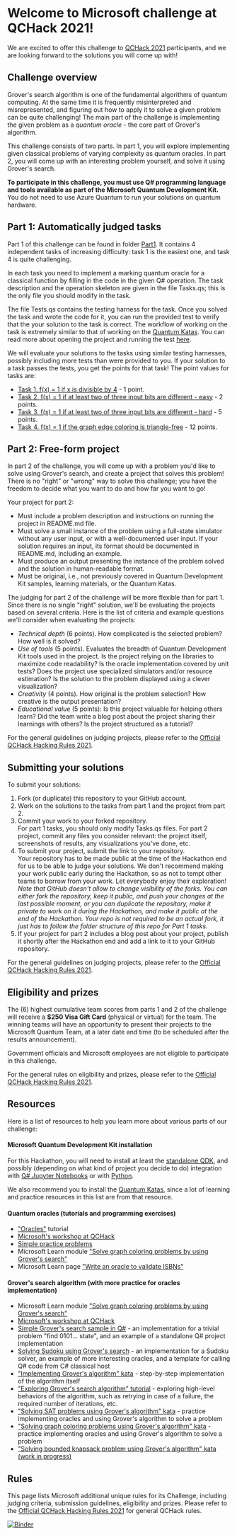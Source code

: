 #  Welcome to Microsoft challenge at QCHack 2021!

We are excited to offer this challenge to [QCHack 2021](https://www.qchack.io/) participants, and we are looking forward to the solutions you will come up with!

## Challenge overview

Grover's search algorithm is one of the fundamental algorithms of quantum computing. At the same time it is frequently misinterpreted and misrepresented, and figuring out how to apply it to solve a given problem can be quite challenging! The main part of the challenge is implementing the given problem as a *quantum oracle* - the core part of Grover's algorithm.

This challenge consists of two parts. In part 1, you will explore implementing given classical problems of varying complexity as quantum oracles. In part 2, you will come up with an interesting problem yourself, and solve it using Grover's search.

**To participate in this challenge, you must use Q# programming language and tools available as part of the Microsoft Quantum Development Kit.** 
You do not need to use Azure Quantum to run your solutions on quantum hardware.

## Part 1: Automatically judged tasks

Part 1 of this challenge can be found in folder [Part1](./Part1). It contains 4 independent tasks of increasing difficulty: task 1 is the easiest one, and task 4 is quite challenging.

In each task you need to implement a marking quantum oracle for a classical function by filling in the code in the given Q# operation. The task description and the operation skeleton are given in the file Tasks.qs; this is the only file you should modify in the task.

The file Tests.qs contains the testing harness for the task. Once you solved the task and wrote the code for it, you can run the provided test to verify that the your solution to the task is correct. 
The workflow of working on the task is extremely similar to that of working on the [Quantum Katas](https://github.com/microsoft/QuantumKatas/). 
You can read more about opening the project and running the test [here](https://github.com/microsoft/QuantumKatas/#run-a-kata-as-a-q-project-).

We will evaluate your solutions to the tasks using similar testing harnesses, possibly including more tests than were provided to you. If your solution to a task passes the tests, you get the points for that task! The point values for tasks are:

* [Task 1. f(x) = 1 if x is divisible by 4](./Part1/Task1/) - 1 point.
* [Task 2. f(x) = 1 if at least two of three input bits are different - easy](./Part1/Task2/) - 2 points.
* [Task 3. f(x) = 1 if at least two of three input bits are different - hard](./Part1/Task3/) - 5 points.
* [Task 4. f(x) = 1 if the graph edge coloring is triangle-free](./Part1/Task4/) - 12 points.


## Part 2: Free-form project

In part 2 of the challenge, you will come up with a problem you'd like to solve using Grover's search, and create a project that solves this problem! There is no "right" or "wrong" way to solve this challenge; you have the freedom to decide what you want to do and how far you want to go!

Your project for part 2:

* Must include a problem description and instructions on running the project in README.md file.
* Must solve a small instance of the problem using a full-state simulator without any user input, or with a well-documented user input. If your solution requires an input, its format should be documented in README.md, including an example.
* Must produce an output presenting the instance of the problem solved and the solution in human-readable format.
* Must be original, i.e., not previously covered in Quantum Development Kit samples, learning materials, or the Quantum Katas.

The judging for part 2 of the challenge will be more flexible than for part 1. Since there is no single "right" solution, we'll be evaluating the projects based on several criteria. Here is the list of criteria and example questions we'll consider when evaluating the projects:

* *Technical depth* (6 points). How complicated is the selected problem? How well is it solved?
* *Use of tools* (5 points). Evaluates the breadth of Quantum Development Kit tools used in the project. Is the project relying on the libraries to maximize code readability? Is the oracle implementation covered by unit tests? Does the project use specialized simulators and/or resource estimation? Is the solution to the problem displayed using a clever visualization?
* *Creativity* (4 points). How original is the problem selection? How creative is the output presentation?
* *Educational value* (5 points): Is this project valuable for helping others learn? Did the team write a blog post about the project sharing their learnings with others? Is the project structured as a tutorial?

For the general guidelines on judging projects, please refer to the [Official QCHack Hacking Rules 2021](https://docs.google.com/document/d/1_Jln3lIfNmYPlUtJ17zgwi5FQtNtzhHR-fH15QqW3xc/edit).

## Submitting your solutions

To submit your solutions:
1. Fork (or duplicate) this repository to your GitHub account.
2. Work on the solutions to the tasks from part 1 and the project from part 2.
3. Commit your work to your forked repository.  
   For part 1 tasks, you should only modify Tasks.qs files. For part 2 project, commit any files you consider relevant: the project itself, screenshots of results, any visualizations you've done, etc. 
4. To submit your project, submit the link to your repository.  
   Your repository has to be made public at the time of the Hackathon end for us to be able to judge your solutions. We don't recommend making your work public early during the Hackathon, so as not to tempt other teams to borrow from your work. Let everybody enjoy their exploration!  
   *Note that GitHub doesn't allow to change visibility of the forks. You can either fork the repository, keep it public, and push your changes at the last possible moment, or you can duplicate the repository, make it private to work on it during the Hackathon, and make it public at the end of the Hackathon. Your repo is not required to be an actual fork, it just has to follow the folder structure of this repo for Part 1 tasks.*
5. If your project for part 2 includes a blog post about your project, publish it shortly after the Hackathon end and add a link to it to your GitHub repository.

For the general guidelines on judging projects, please refer to the [Official QCHack Hacking Rules 2021](https://docs.google.com/document/d/1_Jln3lIfNmYPlUtJ17zgwi5FQtNtzhHR-fH15QqW3xc/edit).


## Eligibility and prizes

The (6) highest cumulative team scores from parts 1 and 2 of the challenge will receive a **$250 Visa Gift Card** (physical or virtual) for the team. The winning teams will have an opportunity to present their projects to the Microsoft Quantum Team, at a later date and time (to be scheduled after the results announcement).

Government officials and Microsoft employees are not eligible to participate in this challenge.

For the general rules on eligibility and prizes, please refer to the [Official QCHack Hacking Rules 2021](https://docs.google.com/document/d/1_Jln3lIfNmYPlUtJ17zgwi5FQtNtzhHR-fH15QqW3xc/edit).

## Resources

Here is a list of resources to help you learn more about various parts of our challenge:

#### Microsoft Quantum Development Kit installation

For this Hackathon, you will need to install at least the [standalone QDK](https://docs.microsoft.com/en-us/azure/quantum/install-command-line-qdk), and possibly (depending on what kind of project you decide to do) integration with [Q# Jupyter Notebooks](https://docs.microsoft.com/en-us/azure/quantum/install-jupyter-qkd) or with [Python](https://docs.microsoft.com/en-us/azure/quantum/install-python-qdk).

We also recommend you to install the [Quantum Katas](https://github.com/Microsoft/QuantumKatas/#kata-locally), since a lot of learning and practice resources in this list are from that resource.

#### Quantum oracles (tutorials and programming exercises)

* ["Oracles"](https://github.com/microsoft/QuantumKatas/blob/main/tutorials/Oracles) tutorial
* [Microsoft's workshop at QCHack](https://www.twitch.tv/videos/979926267)
* [Simple practice problems](https://github.com/microsoft/QuantumKatas/blob/main/DeutschJozsaAlgorithm)
* Microsoft Learn module ["Solve graph coloring problems by using Grover's search"](https://docs.microsoft.com/en-us/learn/modules/solve-graph-coloring-problems-grovers-search/)
* Microsoft Learn page ["Write an oracle to validate ISBNs"](https://docs.microsoft.com/en-us/learn/modules/use-qsharp-libraries/4-write-oracle) 

#### Grover's search algorithm (with more practice for oracles implementation)

* Microsoft Learn module ["Solve graph coloring problems by using Grover's search"](https://docs.microsoft.com/en-us/learn/modules/solve-graph-coloring-problems-grovers-search/)
* [Microsoft's workshop at QCHack](https://www.twitch.tv/videos/979926267)
* [Simple Grover's search sample in Q#](https://github.com/microsoft/Quantum/tree/main/samples/algorithms/simple-grover) - an implementation for a trivial problem "find 0101... state", and an example of a standalone Q# project implementation
* [Solving Sudoku using Grover's search](https://github.com/microsoft/Quantum/tree/main/samples/algorithms/sudoku-grover) - an implementation for a Sudoku solver, an example of more interesting oracles, and a template for calling Q# code from C# classical host
* ["Implementing Grover's algorithm" kata](https://github.com/microsoft/QuantumKatas/blob/main/GroversAlgorithm) - step-by-step implementation of the algorithm itself
* ["Exploring Grover's search algorithm" tutorial](https://github.com/microsoft/QuantumKatas/blob/main/tutorials/ExploringGroversAlgorithm) - exploring high-level behaviors of the algorithm, such as retrying in case of a failure, the required number of iterations, etc.
* ["Solving SAT problems using Grover's algorithm" kata](https://github.com/microsoft/QuantumKatas/blob/main/SolveSATWithGrover) - practice implementing oracles and using Grover's algorithm to solve a problem
* ["Solving graph coloring problems using Grover's algorithm" kata](https://github.com/microsoft/QuantumKatas/blob/main/GraphColoring) - practice implementing oracles and using Grover's algorithm to solve a problem
* ["Solving bounded knapsack problem using Grover's algorithm" kata (work in progress)](https://github.com/microsoft/QuantumKatas/pull/457)

## Rules

This page lists Microsoft additional unique rules for its Challenge, including judging criteria, submission guidelines, eligibility and prizes. Please refer to the [Official QCHack Hacking Rules 2021](https://docs.google.com/document/d/1_Jln3lIfNmYPlUtJ17zgwi5FQtNtzhHR-fH15QqW3xc/edit) for general QCHack rules.


[![Binder](https://mybinder.org/badge_logo.svg)](https://mybinder.org/v2/gh/quantumcoalition/qchack-microsoft-challenge/master)
